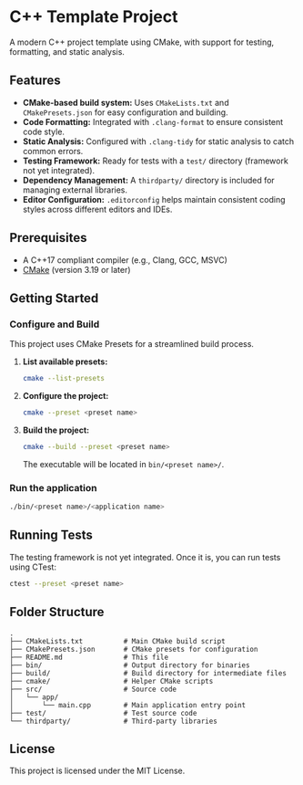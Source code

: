 # C++ Template Project

A modern C++ project template using CMake, with support for testing, formatting, and static analysis.

## Features

*   **CMake-based build system:** Uses `CMakeLists.txt` and `CMakePresets.json` for easy configuration and building.
*   **Code Formatting:** Integrated with `.clang-format` to ensure consistent code style.
*   **Static Analysis:** Configured with `.clang-tidy` for static analysis to catch common errors.
*   **Testing Framework:** Ready for tests with a `test/` directory (framework not yet integrated).
*   **Dependency Management:** A `thirdparty/` directory is included for managing external libraries.
*   **Editor Configuration:** `.editorconfig` helps maintain consistent coding styles across different editors and IDEs.

## Prerequisites

*   A C++17 compliant compiler (e.g., Clang, GCC, MSVC)
*   [CMake](https://cmake.org/download/) (version 3.19 or later)

## Getting Started

### Configure and Build

This project uses CMake Presets for a streamlined build process.

1.  **List available presets:**
    ```bash
    cmake --list-presets
    ```

2.  **Configure the project:**
    ```bash
    cmake --preset <preset name>
    ```

3.  **Build the project:**
    ```bash
    cmake --build --preset <preset name>
    ```

    The executable will be located in `bin/<preset name>/`.

### Run the application

```bash
./bin/<preset name>/<application name>
```

## Running Tests

The testing framework is not yet integrated. Once it is, you can run tests using CTest:

```bash
ctest --preset <preset name>
```

## Folder Structure

```
.
├── CMakeLists.txt          # Main CMake build script
├── CMakePresets.json       # CMake presets for configuration
├── README.md               # This file
├── bin/                    # Output directory for binaries
├── build/                  # Build directory for intermediate files
├── cmake/                  # Helper CMake scripts
├── src/                    # Source code
│   └── app/
│       └── main.cpp        # Main application entry point
├── test/                   # Test source code
└── thirdparty/             # Third-party libraries
```

## License

This project is licensed under the MIT License.
